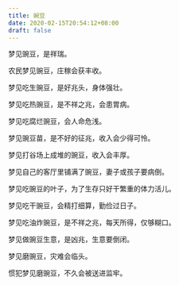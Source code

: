 ```yaml
---
title: 豌豆
date: 2020-02-15T20:54:12+08:00
draft: false
---
```


梦见豌豆，是祥瑞。


农民梦见豌豆，庄稼会获丰收。


梦见吃生豌豆，是好兆头，身体强壮。


梦见吃热豌豆，是不祥之兆，会患胃病。


梦见吃腐烂豌豆，会人命危浅。


梦见豌豆苗，是不好的征兆，收入会少得可怜。


梦见打谷场上成堆的豌豆，收入会丰厚。


梦见自己的客厅里铺满了豌豆，妻子或孩子要病倒。


梦见吃豌豆的叶子，为了生存只好干繁重的体力活儿。


梦见吃干豌豆，会精打细算，勤俭过日子。


梦见吃油炸豌豆，是不祥之兆，每天所得，仅够糊口。


梦见做豌豆生意，是凶兆，生意要倒闭。


梦见磨豌豆，灾难会临头。


惯犯梦见磨豌豆，不久会被送进监牢。
